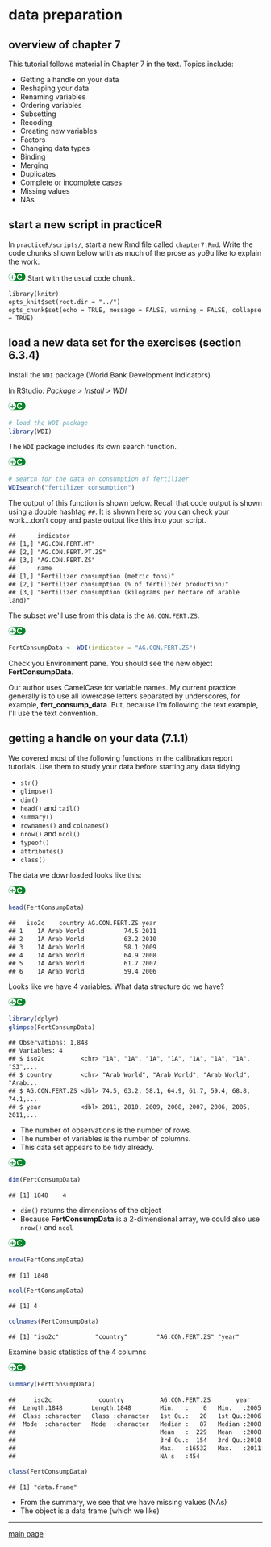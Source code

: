 
data preparation
================

overview of chapter 7
---------------------

This tutorial follows material in Chapter 7 in the text. Topics include:

-   Getting a handle on your data
-   Reshaping your data
-   Renaming variables
-   Ordering variables
-   Subsetting
-   Recoding
-   Creating new variables
-   Factors
-   Changing data types
-   Binding
-   Merging
-   Duplicates
-   Complete or incomplete cases
-   Missing values
-   NAs

start a new script in practiceR
-------------------------------

In `practiceR/scripts/`, start a new Rmd file called `chapter7.Rmd`. Write the code chunks shown below with as much of the prose as yo9u like to explain the work.

![](../resources/images/code-icon.png) Start with the usual code chunk.

    library(knitr)
    opts_knit$set(root.dir = "../")
    opts_chunk$set(echo = TRUE, message = FALSE, warning = FALSE, collapse = TRUE)

load a new data set for the exercises (section 6.3.4)
-----------------------------------------------------

Install the `WDI` package (World Bank Development Indicators)

In RStudio: *Package &gt; Install &gt; WDI*

![](../resources/images/code-icon.png)

``` r
# load the WDI package 
library(WDI)
```

The `WDI` package includes its own search function.

![](../resources/images/code-icon.png)

``` r
# search for the data on consumption of fertilizer
WDIsearch("fertilizer consumption") 
```

The output of this function is shown below. Recall that code output is shown using a double hashtag `##`. It is shown here so you can check your work...don't copy and paste output like this into your script.

    ##      indicator          
    ## [1,] "AG.CON.FERT.MT"   
    ## [2,] "AG.CON.FERT.PT.ZS"
    ## [3,] "AG.CON.FERT.ZS"   
    ##      name                                                           
    ## [1,] "Fertilizer consumption (metric tons)"                         
    ## [2,] "Fertilizer consumption (% of fertilizer production)"          
    ## [3,] "Fertilizer consumption (kilograms per hectare of arable land)"

The subset we'll use from this data is the `AG.CON.FERT.ZS`.

![](../resources/images/code-icon.png)

``` r
FertConsumpData <- WDI(indicator = "AG.CON.FERT.ZS")
```

Check you Environment pane. You should see the new object **FertConsumpData**.

Our author uses CamelCase for variable names. My current practice generally is to use all lowercase letters separated by underscores, for example, **fert\_consump\_data**. But, because I'm following the text example, I'll use the text convention.

getting a handle on your data (7.1.1)
-------------------------------------

We covered most of the following functions in the calibration report tutorials. Use them to study your data before starting any data tidying

-   `str()`
-   `glimpse()`
-   `dim()`
-   `head()` and `tail()`
-   `summary()`
-   `rownames()` and `colnames()`
-   `nrow()` and `ncol()`
-   `typeof()`
-   `attributes()`
-   `class()`

The data we downloaded looks like this:

![](../resources/images/code-icon.png)

``` r
head(FertConsumpData)
```

    ##   iso2c    country AG.CON.FERT.ZS year
    ## 1    1A Arab World           74.5 2011
    ## 2    1A Arab World           63.2 2010
    ## 3    1A Arab World           58.1 2009
    ## 4    1A Arab World           64.9 2008
    ## 5    1A Arab World           61.7 2007
    ## 6    1A Arab World           59.4 2006

Looks like we have 4 variables. What data structure do we have?

![](../resources/images/code-icon.png)

``` r
library(dplyr)
glimpse(FertConsumpData)
```

    ## Observations: 1,848
    ## Variables: 4
    ## $ iso2c          <chr> "1A", "1A", "1A", "1A", "1A", "1A", "1A", "S3",...
    ## $ country        <chr> "Arab World", "Arab World", "Arab World", "Arab...
    ## $ AG.CON.FERT.ZS <dbl> 74.5, 63.2, 58.1, 64.9, 61.7, 59.4, 68.8, 74.1,...
    ## $ year           <dbl> 2011, 2010, 2009, 2008, 2007, 2006, 2005, 2011,...

-   The number of observations is the number of rows.
-   The number of variables is the number of columns.
-   This data set appears to be tidy already.

![](../resources/images/code-icon.png)

``` r
dim(FertConsumpData)
```

    ## [1] 1848    4

-   `dim()` returns the dimensions of the object
-   Because **FertConsumpData** is a 2-dimensional array, we could also use `nrow()` and `ncol`

![](../resources/images/code-icon.png)

``` r
nrow(FertConsumpData)
```

    ## [1] 1848

``` r
ncol(FertConsumpData)
```

    ## [1] 4

``` r
colnames(FertConsumpData)
```

    ## [1] "iso2c"          "country"        "AG.CON.FERT.ZS" "year"

Examine basic statistics of the 4 columns

![](../resources/images/code-icon.png)

``` r
summary(FertConsumpData)
```

    ##     iso2c             country          AG.CON.FERT.ZS       year     
    ##  Length:1848        Length:1848        Min.   :    0   Min.   :2005  
    ##  Class :character   Class :character   1st Qu.:   20   1st Qu.:2006  
    ##  Mode  :character   Mode  :character   Median :   87   Median :2008  
    ##                                        Mean   :  229   Mean   :2008  
    ##                                        3rd Qu.:  154   3rd Qu.:2010  
    ##                                        Max.   :16532   Max.   :2011  
    ##                                        NA's   :454

``` r
class(FertConsumpData)
```

    ## [1] "data.frame"

-   From the summary, we see that we have missing values (NAs)
-   The object is a data frame (which we like)

------------------------------------------------------------------------

[main page](../README.md)
